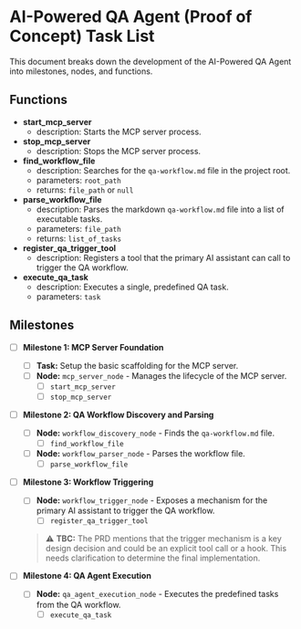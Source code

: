 # AI-Powered QA Agent (Proof of Concept) Task List

This document breaks down the development of the AI-Powered QA Agent into milestones, nodes, and functions.

## Functions

- **start_mcp_server**
  - description: Starts the MCP server process.
- **stop_mcp_server**
  - description: Stops the MCP server process.
- **find_workflow_file**
  - description: Searches for the `qa-workflow.md` file in the project root.
  - parameters: `root_path`
  - returns: `file_path` or `null`
- **parse_workflow_file**
  - description: Parses the markdown `qa-workflow.md` file into a list of executable tasks.
  - parameters: `file_path`
  - returns: `list_of_tasks`
- **register_qa_trigger_tool**
  - description: Registers a tool that the primary AI assistant can call to trigger the QA workflow.
- **execute_qa_task**
  - description: Executes a single, predefined QA task.
  - parameters: `task`

## Milestones

- [ ] **Milestone 1: MCP Server Foundation**
  - [ ] **Task:** Setup the basic scaffolding for the MCP server.
  - [ ] **Node:** `mcp_server_node` - Manages the lifecycle of the MCP server.
    - [ ] `start_mcp_server`
    - [ ] `stop_mcp_server`

- [ ] **Milestone 2: QA Workflow Discovery and Parsing**
  - [ ] **Node:** `workflow_discovery_node` - Finds the `qa-workflow.md` file.
    - [ ] `find_workflow_file`
  - [ ] **Node:** `workflow_parser_node` - Parses the workflow file.
    - [ ] `parse_workflow_file`

- [ ] **Milestone 3: Workflow Triggering**
  - [ ] **Node:** `workflow_trigger_node` - Exposes a mechanism for the primary AI assistant to trigger the QA workflow.
    - [ ] `register_qa_trigger_tool`
  > ⚠️ **TBC:** The PRD mentions that the trigger mechanism is a key design decision and could be an explicit tool call or a hook. This needs clarification to determine the final implementation.

- [ ] **Milestone 4: QA Agent Execution**
  - [ ] **Node:** `qa_agent_execution_node` - Executes the predefined tasks from the QA workflow.
    - [ ] `execute_qa_task` 
